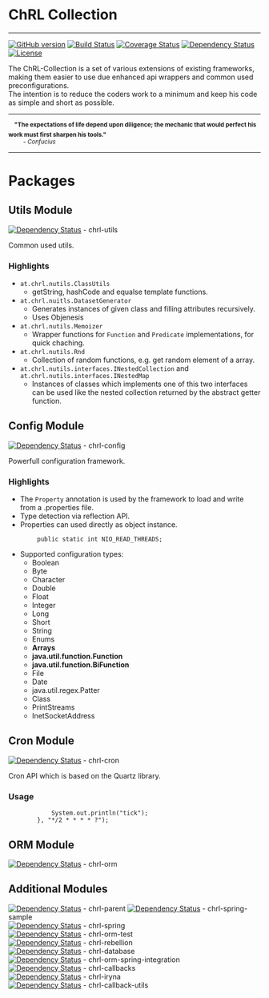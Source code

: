 # ChRL Collection

------------------------------------------------------------------------
[![GitHub version](https://badge.fury.io/gh/vinzynth%2FChRL.svg)](http://badge.fury.io/gh/vinzynth%2FChRL)
[![Build Status](https://travis-ci.org/vinzynth/ChRL.svg?branch=master)](https://travis-ci.org/vinzynth/ChRL)
[![Coverage Status](https://coveralls.io/repos/vinzynth/ChRL/badge.svg?branch=master&service=github)](https://coveralls.io/github/vinzynth/ChRL?branch=master)
[![Dependency Status](https://www.versioneye.com/user/projects/55d3c471265ff6001a000d5d/badge.svg?style=flat)](https://www.versioneye.com/user/projects/55d3c471265ff6001a000d5d) 
[![License](http://img.shields.io/:license-apache-blue.svg)](http://www.apache.org/licenses/LICENSE-2.0.html)

The ChRL-Collection is a set of various extensions of existing frameworks, making them easier to use due enhanced api wrappers and common used preconfigurations.  
The intention is to reduce the coders work to a minimum and keep his code as simple and short as possible.

-----------------------------------------------------------------------

&nbsp;&nbsp;&nbsp;<sup>**"The expectations of life depend upon diligence; the mechanic that would perfect his work must first sharpen his tools."**<br>
&nbsp;&nbsp;&nbsp;&nbsp;&nbsp;&nbsp;&nbsp;&nbsp;&nbsp;- *Confucius*</sup>

-----------------------------------------------------------------------

# Packages

## Utils Module    
[![Dependency Status](https://www.versioneye.com/user/projects/55d13d4615ff9b00220001ca/badge.svg?style=flat)](https://www.versioneye.com/user/projects/55d13d4615ff9b00220001ca) - chrl-utils

Common used utils.

### Highlights

* `at.chrl.nutils.ClassUtils`
    * getString, hashCode and equalse template functions.
* `at.chrl.nuitls.DatasetGenerator`
    * Generates instances of given class and filling attributes recursively.
    * Uses Objenesis
* `at.chrl.nutils.Memoizer`
    * Wrapper functions for `Function` and `Predicate` implementations, for quick chaching.
* `at.chrl.nutils.Rnd`
    * Collection of random functions, e.g. get random element of a array.
* `at.chrl.nutils.interfaces.INestedCollection` and `at.chrl.nutils.interfaces.INestedMap` 
    * Instances of classes which implements one of this two interfaces can be used like the nested collection returned by the abstract getter function.


## Config Module
[![Dependency Status](https://www.versioneye.com/user/projects/55d13d4f15ff9b001c000189/badge.svg?style=flat)](https://www.versioneye.com/user/projects/55d13d4f15ff9b001c000189) - chrl-config  

Powerfull configuration framework.

### Highlights

* The `Property` annotation is used by the framework to load and write from a .properties file.
* Type detection via reflection API.
* Properties can used directly as object instance.

```     @Property(key = "nio.threads.read", defaultValue = "0")
        public static int NIO_READ_THREADS;
```

* Supported configuration types:
    * Boolean
    * Byte
    * Character
    * Double
    * Float
    * Integer
    * Long
    * Short
    * String
    * Enums
    * **Arrays**
    * **java.util.function.Function**
    * **java.util.function.BiFunction**
    * File
    * Date
    * java.util.regex.Patter
    * Class
    * PrintStreams
    * InetSocketAddress

## Cron Module
[![Dependency Status](https://www.versioneye.com/user/projects/55d13d4f15ff9b00140001b5/badge.svg?style=flat)](https://www.versioneye.com/user/projects/55d13d4f15ff9b00140001b5) - chrl-cron  

Cron API which is based on the Quartz library.

### Usage

```     CronService.getInstance().schedule(() -> {
            System.out.println("tick");
        }, "*/2 * * * * ?");
```

## ORM Module
[![Dependency Status](https://www.versioneye.com/user/projects/55d13d4b15ff9b001c000177/badge.svg?style=flat)](https://www.versioneye.com/user/projects/55d13d4b15ff9b001c000177) - chrl-orm  

## Additional Modules

[![Dependency Status](https://www.versioneye.com/user/projects/55d13d4515ff9b001c000155/badge.svg?style=flat)](https://www.versioneye.com/user/projects/55d13d4515ff9b001c000155) - chrl-parent
[![Dependency Status](https://www.versioneye.com/user/projects/55d13d4715ff9b001c00015a/badge.svg?style=flat)](https://www.versioneye.com/user/projects/55d13d4715ff9b001c00015a) - chrl-spring-sample  
[![Dependency Status](https://www.versioneye.com/user/projects/55d13d4715ff9b0014000189/badge.svg?style=flat)](https://www.versioneye.com/user/projects/55d13d4715ff9b0014000189) - chrl-spring  
[![Dependency Status](https://www.versioneye.com/user/projects/55d13d4815ff9b00220001d2/badge.svg?style=flat)](https://www.versioneye.com/user/projects/55d13d4815ff9b00220001d2) - chrl-orm-test  
[![Dependency Status](https://www.versioneye.com/user/projects/55d13d4b15ff9b00140001a4/badge.svg?style=flat)](https://www.versioneye.com/user/projects/55d13d4b15ff9b00140001a4) - chrl-rebellion  
[![Dependency Status](https://www.versioneye.com/user/projects/55d13d4c15ff9b00220001e6/badge.svg?style=flat)](https://www.versioneye.com/user/projects/55d13d4c15ff9b00220001e6) - chrl-database  
[![Dependency Status](https://www.versioneye.com/user/projects/55d13d4c15ff9b00140001a6/badge.svg?style=flat)](https://www.versioneye.com/user/projects/55d13d4c15ff9b00140001a6) - chrl-orm-spring-integration  
[![Dependency Status](https://www.versioneye.com/user/projects/55d13d4d15ff9b00220001ec/badge.svg?style=flat)](https://www.versioneye.com/user/projects/55d13d4d15ff9b00220001ec) - chrl-callbacks  
[![Dependency Status](https://www.versioneye.com/user/projects/55d13d4e15ff9b001c000187/badge.svg?style=flat)](https://www.versioneye.com/user/projects/55d13d4e15ff9b001c000187) - chrl-iryna  
[![Dependency Status](https://www.versioneye.com/user/projects/55d13d5015ff9b00140001bb/badge.svg?style=flat)](https://www.versioneye.com/user/projects/55d13d5015ff9b00140001bb) - chrl-callback-utils